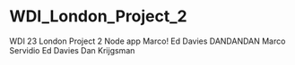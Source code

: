 # WDI_London_Project_2
WDI 23 London Project 2 Node app
Marco!
Ed Davies
DANDANDAN
Marco Servidio
Ed Davies
Dan Krijgsman
